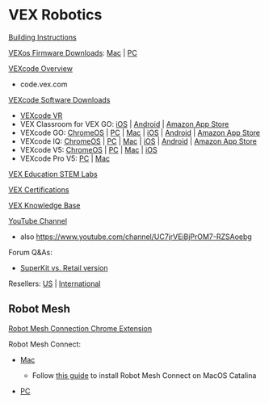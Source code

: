 # VEX Robotics


[Building Instructions](https://www.vexrobotics.com/vex-downloads/builds)


[VEXos Firmware Downloads](https://www.vexrobotics.com/iq/products/vexos): [Mac](https://link.vex.com/vexiq/downloads/vexos-utility-setup-mac) | [PC](https://link.vex.com/vexiq/downloads/vexos-utility-setup)


[VEXcode Overview](https://www.vexrobotics.com/vexcode)
- code.vex.com


[VEXcode Software Downloads](https://www.vexrobotics.com/vexcode-download)

- [VEXcode VR](https://vr.vex.com)
- VEX Classroom for VEX GO: [iOS](https://apps.apple.com/us/app/id1526323250) | [Android](https://play.google.com/store/apps/details?id=com.vex.teacherapp) | [Amazon App Store](https://www.amazon.com/Innovation-First-International-VEX-Classroom/dp/B08K7LYX14)
- VEXcode GO: [ChromeOS](https://chrome.google.com/webstore/detail/vexcode-go-blocks/bakcncldinblmlnabbhichhecpjpbobo) | [PC](https://codego.vex.com) | [Mac](https://codego.vex.com) | [iOS](https://apps.apple.com/us/app/id1501754061) | [Android](https://play.google.com/store/apps/details?id=com.vex.vexcode.blocks.go) | [Amazon App Store](https://www.amazon.com/Innovation-First-International-VEXcode-GO/dp/B08K3WHSV1)
- VEXcode IQ: [ChromeOS](https://link.vex.com/vexcode-iq-blocks-chromebook) | [PC](https://link.vex.com/vexcode-iqblocks-windows) | [Mac](https://link.vex.com/vexcode-iqblocks-mac) | [iOS](https://link.vex.com/vexcode-iq-blocks-ios) | [Android](https://play.google.com/store/apps/details?id=com.vex.vexcode.blocks.iq&hl=en_US) | [Amazon App Store](https://www.amazon.com/dp/B082YHN3DG)
- VEXcode V5: [ChromeOS](https://link.vex.com/vexcode-v5blocks-chromebook) | [PC](https://link.vex.com/vexcode-v5blocks-windows) | [Mac](https://link.vex.com/vexcode-v5blocks-mac) | [iOS](https://apps.apple.com/us/app/id1516887593)
- VEXcode Pro V5: [PC](https://link.vex.com/vexcode-v5text-windows) | [Mac](https://link.vex.com/vexcode-v5text-mac)


[VEX Education STEM Labs](https://education.vex.com)


[VEX Certifications](https://certifications.vex.com)


[VEX Knowledge Base](https://kb.vex.com)


[YouTube Channel](https://www.youtube.com/c/VEXRoboticsInc)
- also https://www.youtube.com/channel/UC7jrVEiBjPrOM7-RZSAoebg


Forum Q&As:
- [SuperKit vs. Retail version](https://www.vexforum.com/t/superkit-vs-retail-version/2528)

Resellers: [US](https://www.vexrobotics.com/how-to-order) | [International](https://kb.vex.com/hc/en-us/articles/360044952972-International-Reseller-Info)


## Robot Mesh

[Robot Mesh Connection Chrome Extension](https://chrome.google.com/webstore/detail/robot-mesh-connect-extens/kneikgicddfadmnpnjhbfiaoomchignh/related)


Robot Mesh Connect:

- [Mac](https://www.robotmesh.com/downloads/RobotMeshConnect.dmg)
  - Follow [this guide](https://forum.robotmesh.com/t/mac-os-10-15-7-support/327) to install Robot Mesh Connect on MacOS Catalina

- [PC](https://www.robotmesh.com/downloads/RobotMeshConnect.msi)
